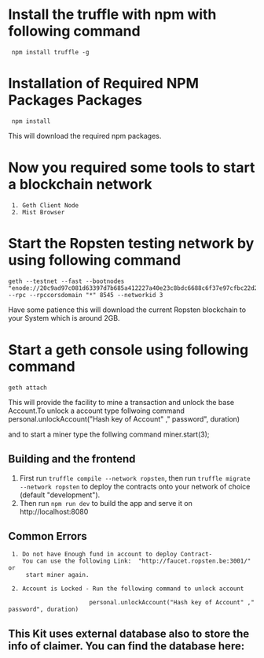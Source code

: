 # Install the truffle with npm with following command
     npm install truffle -g

# Installation of Required NPM Packages Packages
     npm install
 This will download the required npm packages.

# Now you required some tools to start a blockchain network
     1. Geth Client Node
     2. Mist Browser

# Start the Ropsten testing network by using following command 
    geth --testnet --fast --bootnodes "enode://20c9ad97c081d63397d7b685a412227a40e23c8bdc6688c6f37e97cfbc22d2b4d1db1510d8f61e6a8866ad7f0e17c02b14182d37ea7c3c8b9c2683aeb6b733a1@52.169.14.227:30303,enode://6ce05930c72abc632c58e2e4324f7c7ea478cec0ed4fa2528982cf34483094e9cbc9216e7aa349691242576d552a2a56aaeae426c5303ded677ce455ba1acd9d@13.84.180.240:30303" --rpc --rpccorsdomain "*" 8545 --networkid 3

Have some patience this will download the current Ropsten blockchain to your System which is around 2GB.

# Start a geth console using following command
    geth attach

   This will provide the facility to mine a transaction and unlock the base Account.To unlock a account type follwoing         command
   personal.unlockAccount("Hash key of Account" ," password", duration)

and to start a miner type the follwing command
   miner.start(3);

## Building and the frontend

1. First run `truffle compile --network ropsten`, then run `truffle migrate --network ropsten` to deploy the contracts onto your network of choice (default "development").
1. Then run `npm run dev` to build the app and serve it on http://localhost:8080

## Common Errors 
     1. Do not have Enough fund in account to deploy Contract- 
        You can use the following Link:  "http://faucet.ropsten.be:3001/" or
         start miner again.

     2. Account is Locked - Run the following command to unlock account
      
                           personal.unlockAccount("Hash key of Account" ," password", duration)

## This Kit uses external database also to store the info of claimer. You can find the database here:
